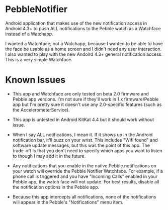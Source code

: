 PebbleNotifier
==============

Android application that makes use of the new notification access in Android 4.3+ to push ALL notifications to the Pebble watch as a Watchface instead of a Watchapp.

I wanted a Watchface, not a Watchapp, because I wanted to be able to have the face be usable as a home screen and I didn't need any user interaction. I also wanted to play with the new Andoird 4.3+ general notification access. This is a very simple Watchface.

Known Issues
============

* This app and Watchface are only tested on beta 2.0 firmware and Pebble app versions. I'm not sure if they'll work in 1.x firmware/Pebble app but I'm pretty sure it doesn't use any 2.0-specific features (such as the AccelerometerService).

* This app is untested in Android KitKat 4.4 but it should work without issue.

* When I say ALL notifications, I mean it. If it shows up in the Android notification bar, it'll buzz on your wrist. This includes "Wifi found" and software update messages, but this was the point of this app. The trade-off is that you don't need to specify which apps you want to listen to though I may add it in the future.

* Any notifications that you enable in the native Pebble notifications on your watch will override the Pebble Notifier Watchface. For example, if a phone call is triggered and you have "Incoming Calls" enabled in your Pebble app, the watch face will not update. For best results, disable all the notification options in the Pebble app.

* Because this app intercepts all notifications, none of the notifications will appear in the Pebble's "Notifications" menu item.
